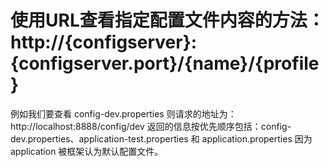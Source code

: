 # 使用URL查看指定配置文件内容的方法： http://{configserver}:{configserver.port}/{name}/{profile}

例如我们要查看 config-dev.properties 则请求的地址为：http://localhost:8888/config/dev 返回的信息按优先顺序包括：config-dev.properties、application-test.properties 和 application.properties 因为 application 被框架认为默认配置文件。
